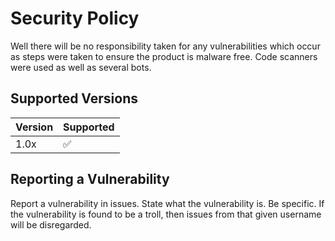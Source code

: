 # Security Policy
Well there will be no responsibility taken for any vulnerabilities which occur as steps were taken to ensure the product is malware free. 
Code scanners were used as well as several bots.

## Supported Versions

| Version | Supported          |
| ------- | ------------------ |
| 1.0x  | :white_check_mark: |


## Reporting a Vulnerability


Report a vulnerability in issues. State what the vulnerability is. Be specific.
If the vulnerability is found to be a troll, then issues from that given username will be disregarded.
